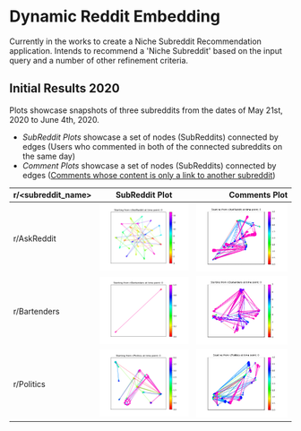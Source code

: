 # Dynamic Reddit Embedding

Currently in the works to create a Niche Subreddit Recommendation application. 
Intends to recommend a 'Niche Subreddit' based on the input query and a number of other refinement criteria. 

## Initial Results 2020
Plots showcase snapshots of three subreddits from the dates of May 21st, 2020 to June 4th, 2020. 
* *SubReddit Plots* showcase a set of nodes (SubReddits) connected by edges (Users who commented in both of the connected subreddits on the same day)
* *Comment Plots* showcase a set of nodes (SubReddits) connected by edges ([Comments whose content is only a link to another subreddit](https://www.reddit.com/r/ProgrammerHumor/comments/dk6b9t/have_you_tried_plugging_it_in/f4cv6ef?utm_source=share&utm_medium=web2x&context=3))

| r/<subreddit_name> | SubReddit Plot | Comments Plot |
| :---         |     :---:      |          ---: |
| r/AskReddit | ![r/AskReddit Plot over 2 weeks](img/AskReddit_plot_animated.gif?raw=true "AskReddit Plot") | ![r/AskReddit Plot Comments over 2 weeks](img/AskReddit_plot_animated_comment.gif?raw=true "AskReddit Comment Plot") |
| r/Bartenders | ![r/Bartenders Plot over 2 weeks](img/Bartenders_plot_animated.gif?raw=true "Bartenders Plot") | ![r/Bartenders Plot Comments over 2 weeks](img/Bartenders_plot_animated_comment.gif?raw=true "Bartenders Comment Plot") |
| r/Politics | ![r/Politics Plot over 2 weeks](img/Politics_plot_animated.gif?raw=true "Politics Plot") | ![r/Politics Plot Comments over 2 weeks](img/Politics_plot_animated_comment.gif?raw=true "Politics Comment Plot") |
